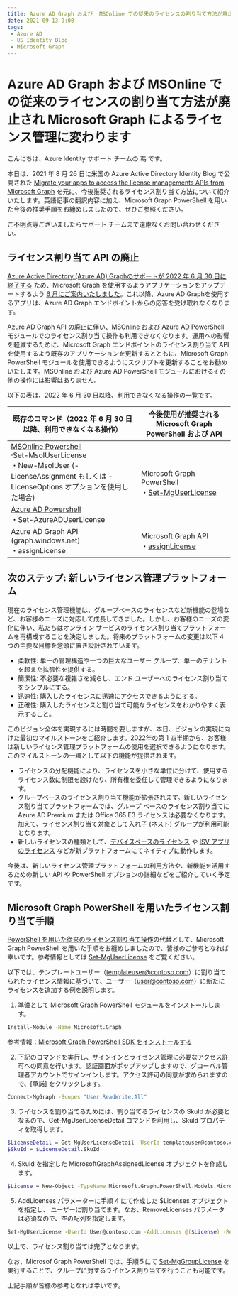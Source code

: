 ```yaml
---
title: Azure AD Graph および  MSOnline での従来のライセンスの割り当て方法が廃止され Microsoft Graph によるライセンス管理に変わります
date: 2021-09-13 9:00
tags:
 - Azure AD
 - US Identity Blog
 - Microsoft Graph
---
```


# Azure AD Graph および  MSOnline での従来のライセンスの割り当て方法が廃止され Microsoft Graph によるライセンス管理に変わります

こんにちは、Azure Identity サポート チームの 馮 です。

本日は、2021 年 8 月 26 日に米国の Azure Active Directory Identity Blog で公開された [Migrate your apps to access the license managements APIs from Microsoft Graph](https://techcommunity.microsoft.com/t5/azure-active-directory-identity/migrate-your-apps-to-access-the-license-managements-apis-from/ba-p/2464366) を元に、今後推奨されるライセンス割り当て方法について紹介いたします。英語記事の翻訳内容に加え、Microsoft Graph PowerShell を用いた今後の推奨手順をお纏めしましたので、ぜひご参照ください。

ご不明点等ございましたらサポート チームまで遠慮なくお問い合わせください。

## ライセンス割り当て API の廃止

[Azure Active Directory (Azure AD) Graphのサポートが 2022 年 6 月 30 日に終了する](https://techcommunity.microsoft.com/t5/azure-active-directory-identity/update-your-applications-to-use-microsoft-authentication-library/ba-p/1257363) ため、Microsoft Graph を使用するようアプリケーションをアップデートするよう [6 月にご案内いたしました](https://jpazureid.github.io/blog/azure-active-directory/have-you-updated-your-applications-to-use-the-microsoft/)。これ以降、Azure AD Graphを使用するアプリは、Azure AD Graph エンドポイントからの応答を受け取れなくなります。 

Azure AD Graph API の廃止に伴い、MSOnline および Azure AD PowerShell モジュールでのライセンス割り当て操作も利用できなくなります。運用への影響を軽減するために、Microsoft Graph エンドポイントのライセンス割り当て API を使用するよう既存のアプリケーションを更新するとともに、Microsoft Graph PowerShell モジュールを使用できるようにスクリプトを更新することをお勧めいたします。MSOnline および Azure AD PowerShell モジュールにおけるその他の操作には影響はありません。

以下の表は、2022 年 6 月 30 日以降、利用できなくなる操作の一覧です。

<table>
  <thead>
    <tr>
      <th>既存のコマンド（2022 年 6 月 30 日以降、利用できなくなる操作）</th>
      <th>今後使用が推奨される Microsoft Graph PowerShell および API</th>
    </tr>
  </thead>
  <tbody>
    <tr>
      <td><a href ="https://docs.microsoft.com/ja-jp/powershell/module/msonline/?view=azureadps-1.0" target="_blank">MSOnline Powershell</a>
      <br>·Set-MsolUserLicense
      <br>・New-MsolUser (-LicenseAssignment もしくは -LicenseOptions オプションを使用した場合)</td>
      <td rowspan="2">Microsoft Graph PowerShell
      <br>・<a href="https://docs.microsoft.com/ja-jp/powershell/module/microsoft.graph.users.actions/set-mguserlicense?view=graph-powershell-1.0" target="_blank">Set-MgUserLicense</a>
      </td>
    </tr>
    <tr>
      <td><a href="https://docs.microsoft.com/en-us/powershell/azure/active-directory/overview?view=azureadps-2.0">Azure AD Powershell</a>
      <br>・Set-AzureADUserLicense
      </td>
    </tr>
    <tr>
      <td>Azure AD Graph API (graph.windows.net)
      <br>・assignLicense</td>
      <td>Microsoft Graph API
      <br>・<a href="https://docs.microsoft.com/ja-jp/graph/api/user-assignlicense?view=graph-rest-1.0&tabs=http">assignLicense</a></td>
    </tr>	
  </tbody>
</table>

## 次のステップ: 新しいライセンス管理プラットフォーム

現在のライセンス管理機能は、グループベースのライセンスなど新機能の登場など、お客様のニーズに対応して成長してきました。しかし、お客様のニーズの変化に伴い、私たちはオンライン サービスのライセンス割り当てプラットフォームを再構成することを決定しました。将来のプラットフォームの変更は以下 4 つの主要な目標を念頭に置き設計されています。

- 柔軟性: 単一の管理構造や一つの巨大なユーザー グループ、単一のテナントを超えた拡張性を提供する。
- 簡潔性: 不必要な複雑さを減らし、エンド ユーザーへのライセンス割り当てをシンプルにする。
- 迅速性: 購入したライセンスに迅速にアクセスできるようにする。
- 正確性: 購入したライセンスと割り当て可能なライセンスをわかりやすく表示すること。

このビジョン全体を実現するには時間を要しますが、本日、ビジョンの実現に向けた最初のマイルストーンをご紹介します。2022年の第 1 四半期から、お客様は新しいライセンス管理プラットフォームの使用を選択できるようになります。このマイルストーンの一環として以下の機能が提供されます。

- ライセンスの分配機能により、ライセンスを小さな単位に分けて、使用するライセンス数に制限を設けたり、所有権を委任して管理できるようになります。
- グループベースのライセンス割り当て機能が拡張されます。新しいライセンス割り当てプラットフォームでは、グループ ベースのライセンス割り当てに Azure AD Premium または Office 365 E3 ライセンスは必要なくなります。加えて、ライセンス割り当て対象として入れ子 (ネスト) グループが利用可能となります。
- 新しいライセンスの種類として、[デバイスベースのライセンス](https://docs.microsoft.com/ja-jp/deployoffice/device-based-licensing) や [ISV アプリのライセンス](https://powerapps.microsoft.com/en-us/blog/partners-introducing-a-new-way-to-manage-and-enforce-licenses-for-your-products/) などが新プラットフォームにてネイティブに動作します。
  
今後は、新しいライセンス管理プラットフォームの利用方法や、新機能を活用するための新しい API や PowerShell オプションの詳細などをご紹介していく予定です。

## Microsoft Graph PowerShell を用いたライセンス割り当て手順

[PowerShell を用いた従来のライセンス割り当て操作](https://docs.microsoft.com/ja-jp/microsoft-365/enterprise/assign-licenses-to-user-accounts-with-microsoft-365-powershell?view=o365-worldwide)の代替として、Microsoft Graph PowerShell を用いた手順をお纏めしましたので、皆様のご参考となれば幸いです。参考情報としては [Set-MgUserLicense](https://docs.microsoft.com/ja-jp/powershell/module/microsoft.graph.users.actions/set-mguserlicense?view=graph-powershell-1.0) をご覧ください。

以下では、テンプレートユーザー（templateuser@contoso.com）に割り当てられたライセンス情報に基づいて、ユーザー（user@contoso.com）に新たにライセンスを追加する例を説明します。

1. 準備として Microsoft Graph PowerShell モジュールをインストールします。
   
```bash 
Install-Module -Name Microsoft.Graph
```

参考情報：[Microsoft Graph PowerShell SDK をインストールする](https://docs.microsoft.com/ja-jp/graph/powershell/installation)

2. 下記のコマンドを実行し、サインインとライセンス管理に必要なアクセス許可への同意を行います。認証画面がポップアップしますので、グローバル管理者アカウントでサインインします。アクセス許可の同意が求められますので、[承諾] をクリックします。
   
```bash
Connect-MgGraph -Scopes "User.ReadWrite.All"
```

3. ライセンスを割り当てるためには、割り当てるライセンスの SkuId が必要となるので、Get-MgUserLicenseDetail コマンドを利用し、Skuld プロパティを取得します。

```bash
$LicenseDetail = Get-MgUserLicenseDetail -UserId templateuser@contoso.com
$SkuId = $LicenseDetail.SkuId
```

4. SkuId を指定した MicrosoftGraphAssignedLicense オブジェクトを作成します。
   
```bash
$License = New-Object -TypeName Microsoft.Graph.PowerShell.Models.MicrosoftGraphAssignedLicense -Property @{SkuId = $SkuId}
```

5. AddLicenses パラメーターに手順  4 にて作成した $Licenses オブジェクトを指定し、 ユーザーに割り当てます。なお、RemoveLicenses パラメータは必須なので、空の配列を指定します。
   
```bash
Set-MgUserLicense -UserId User@contoso.com -AddLicenses @($License) -RemoveLicenses @()
```

以上で、ライセンス割り当ては完了となります。

なお、Microsof Graph PowerShell では、手順５にて [Set-MgGroupLicense](https://docs.microsoft.com/ja-jp/powershell/module/microsoft.graph.groups/set-mggrouplicense?view=graph-powershell-1.0) を実行することで、グループに対するライセンス割り当てを行うことも可能です。

上記手順が皆様の参考となれば幸いです。

